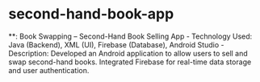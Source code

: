 # second-hand-book-app
**: Book Swapping – Second-Hand Book Selling App - Technology Used: Java (Backend), XML (UI), Firebase (Database), Android Studio - Description: Developed an Android application to allow users to sell and swap second-hand books. Integrated Firebase for real-time data storage and user authentication.
